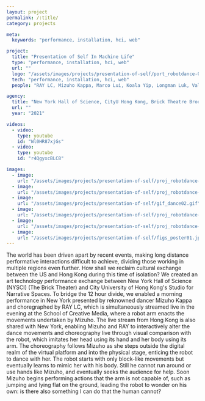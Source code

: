 ```yaml
---
layout: project
permalink: /:title/
category: projects

meta:
  keywords: "performance, installation, hci, web"

project:
  title: "Presentation of Self In Machine Life"
  type: "performance, installation, hci, web"
  url: ""
  logo: "/assets/images/projects/presentation-of-self/port_robotdance-04square.jpg"
  tech: "performance, installation, hci, web"
  people: "RAY LC, Mizuho Kappa, Marco Lui, Koala Yip, Longman Luk, Valerie Mak"

agency:
  title: "New York Hall of Science, CityU Hong Kong, Brick Theatre Brooklyn, NY Foundation for the Arts"
  url: ""
  year: "2021"

videos:
  - video:
    type: youtube
    id: "Wl0HR87xjGs"
  - video:
    type: youtube
    id: "r4QgyxcBLC8"

images:
  - image:
    url: "/assets/images/projects/presentation-of-self/proj_robotdance-04.jpg"
  - image:
    url: "/assets/images/projects/presentation-of-self/proj_robotdance-06.jpg"
  - image:
    url: "/assets/images/projects/presentation-of-self/gif_dance02.gif"
  - image:
    url: "/assets/images/projects/presentation-of-self/proj_robotdance-03.jpg"
  - image:
    url: "/assets/images/projects/presentation-of-self/proj_robotdance-64.jpg"
  - image:
    url: "/assets/images/projects/presentation-of-self/figs_poster01.jpg"
---
```

<p>The world has been driven apart by recent events, making long distance performative interactions difficult to achieve, dividing those working in multiple regions even further. How shall we reclaim cultural exchange between the US and Hong Kong during this time of isolation? We created an art technology performance exchange between New York Hall of Science (NYSCI) (The Brick Theater) and City University of Hong Kong's Studio for Narrative Spaces. To bridge the 12 hour divide, we enabled a morning performance in New York presented by reknowned dancer Mizuho Kappa and choregraphed by RAY LC, which is simultaneously streamed live in the evening at the School of Creative Media, where a robot arm enacts the movements undertaken by Mizuho. The live stream from Hong Kong is also shared with New York, enabling Mizuho and RAY to interactively alter the dance movements and choreography live through visual comparison with the robot, which imitates her head using its hand and her body using its arm. The choreography follows Mizuho as she steps outside the digital realm of the virtual platform and into the physical stage, enticing the robot to dance with her. The robot starts with only block-like movements but eventually learns to mimic her with his body. Still he cannot run around or use hands like Mizuho, and eventually seeks the audience for help. Soon Mizuho begins performing actions that the arm is not capable of, such as jumping and lying flat on the ground, leading the robot to wonder on his own: is there also something I can do that the human cannot?</p>